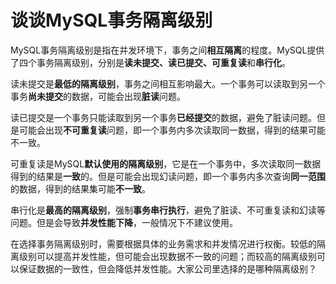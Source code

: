 # 谈谈MySQL事务隔离级别

MySQL事务隔离级别是指在并发环境下，事务之间**相互隔离**的程度。MySQL提供了四个事务隔离级别，分别是**读未提交、读已提交、可重复读**和**串行化**。

读未提交是**最低的隔离级别**，事务之间相互影响最大。一个事务可以读取到另一个事务**尚未提交**的数据，可能会出现**脏读**问题。

读已提交是一个事务只能读取到另一个事务**已经提交**的数据，避免了脏读问题。但是可能会出现**不可重复读**问题，即一个事务内多次读取同一数据，得到的结果可能不一致。

可重复读是MySQL**默认使用的隔离级别**，它是在一个事务中，多次读取同一数据得到的结果是**一致**的。但是可能会出现幻读问题，即一个事务内多次查询**同一范围**的数据，得到的结果集可能**不一致**。

串行化是**最高的隔离级别**，强制**事务串行执行**，避免了脏读、不可重复读和幻读等问题。但是会导致**并发性能下降**，一般情况下不建议使用。

在选择事务隔离级别时，需要根据具体的业务需求和并发情况进行权衡。较低的隔离级别可以提高并发性能，但可能会出现数据不一致的问题；而较高的隔离级别可以保证数据的一致性，但会降低并发性能。大家公司里选择的是哪种隔离级别？
